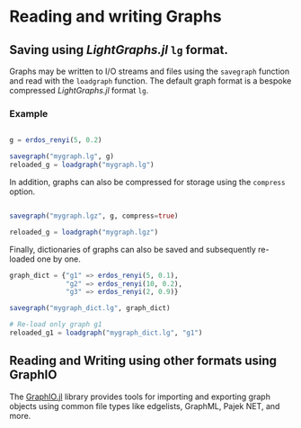 # Reading and writing Graphs

## Saving using *LightGraphs.jl* `lg` format.

Graphs may be written to I/O streams and files using the `savegraph` function and read with the `loadgraph` function. The default graph format is a bespoke compressed *LightGraphs.jl* format `lg`.

### Example

```julia

g = erdos_renyi(5, 0.2)

savegraph("mygraph.lg", g)
reloaded_g = loadgraph("mygraph.lg")
```

In addition, graphs can also be compressed for storage using the `compress` option.

```julia

savegraph("mygraph.lgz", g, compress=true)

reloaded_g = loadgraph("mygraph.lgz")
```

Finally, dictionaries of graphs can also be saved and subsequently re-loaded one by one.

```julia
graph_dict = {"g1" => erdos_renyi(5, 0.1),
              "g2" => erdos_renyi(10, 0.2),
              "g3" => erdos_renyi(2, 0.9)}

savegraph("mygraph_dict.lg", graph_dict)

# Re-load only graph g1
reloaded_g1 = loadgraph("mygraph_dict.lg", "g1")
```

## Reading and Writing using other formats using GraphIO

The [GraphIO.jl](https://github.com/JuliaGraphs/GraphIO.jl) library provides tools for importing and exporting graph objects using common file types like edgelists, GraphML, Pajek NET, and more.
